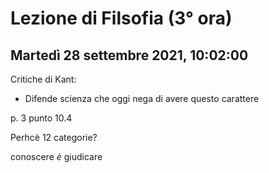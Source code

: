 # Lezione di Filsofia (3° ora) 
## Martedì 28 settembre 2021, 10:02:00

Critiche di Kant:
* Difende scienza che oggi nega di avere questo carattere

p. 3 punto 10.4

Perhcè 12 categorie?

conoscere _è_ giudicare


<!--stackedit_data:
eyJoaXN0b3J5IjpbMzA1NDA0NTIzLDkzMzIyODgxNSwxMzc5Nj
g3MjYyLC0xODQ0MDYxNTAwXX0=
-->